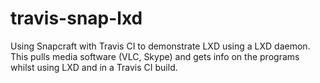 # travis-snap-lxd

Using Snapcraft with Travis CI to demonstrate LXD using a LXD daemon. This pulls media software (VLC, Skype) and gets info on the programs whilst using LXD and in a Travis CI build.
